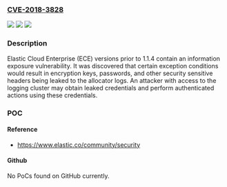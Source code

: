 ### [CVE-2018-3828](https://cve.mitre.org/cgi-bin/cvename.cgi?name=CVE-2018-3828)
![](https://img.shields.io/static/v1?label=Product&message=Elastic%20Cloud%20Enterprise&color=blue)
![](https://img.shields.io/static/v1?label=Version&message=before%201.1.4%20&color=brightgreen)
![](https://img.shields.io/static/v1?label=Vulnerability&message=CWE-532%3A%20Information%20Exposure%20Through%20Log%20Files&color=brightgreen)

### Description

Elastic Cloud Enterprise (ECE) versions prior to 1.1.4 contain an information exposure vulnerability. It was discovered that certain exception conditions would result in encryption keys, passwords, and other security sensitive headers being leaked to the allocator logs. An attacker with access to the logging cluster may obtain leaked credentials and perform authenticated actions using these credentials.

### POC

#### Reference
- https://www.elastic.co/community/security

#### Github
No PoCs found on GitHub currently.

